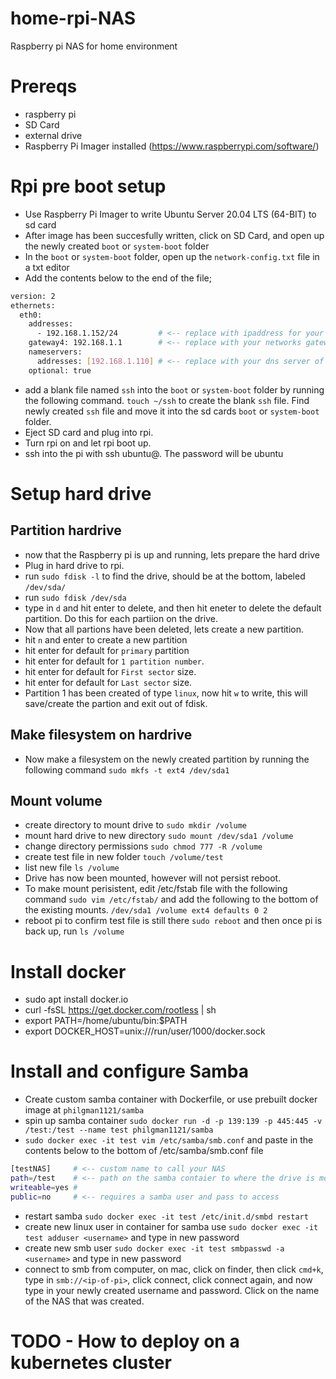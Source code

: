 # home-rpi-NAS
Raspberry pi NAS for home environment

# Prereqs
- raspberry pi
- SD Card
- external drive
- Raspberry Pi Imager installed (https://www.raspberrypi.com/software/)

# Rpi pre boot setup
- Use Raspberry Pi Imager to write Ubuntu Server 20.04 LTS (64-BIT) to sd card
- After image has been succesfully written, click on SD Card, and open up the newly created `boot` or `system-boot` folder
- In the `boot`  or `system-boot` folder, open up the `network-config.txt` file in a txt editor
- Add the contents below  to the end of the file;

```bash
version: 2
ethernets:
  eth0:
    addresses:
      - 192.168.1.152/24         # <-- replace with ipaddress for your pi
    gateway4: 192.168.1.1        # <-- replace with your networks gateway
    nameservers:
      addresses: [192.168.1.110] # <-- replace with your dns server of choice
    optional: true
```

- add a blank file named `ssh` into the `boot` or `system-boot` folder by running the following command. `touch ~/ssh` to create the blank `ssh` file. Find newly created `ssh` file and move it into the sd cards `boot` or `system-boot` folder.
- Eject SD card and plug into rpi.
- Turn rpi on and let rpi boot up.
- ssh into the pi with ssh ubuntu@<ip-address>. The password will be ubuntu

# Setup hard drive
## Partition hardrive
- now that the Raspberry pi is up and running, lets prepare the hard drive
- Plug in hard drive to rpi.
- run `sudo fdisk -l` to find the drive, should be at the bottom, labeled `/dev/sda/`
- run `sudo fdisk /dev/sda`
- type in `d` and hit enter to delete, and then hit eneter to delete the default partition. Do this for each partiion on the drive.
- Now that all partions have been deleted, lets create a new partition.
- hit `n` and enter to create a new partition
- hit enter for default for `primary` partition
- hit enter for default for `1 partition number`.
- hit enter for default for `First sector` size.
- hit enter for default for `Last sector` size.
- Partition 1 has been created of type `linux`, now hit `w` to write, this will save/create the partion and exit out of fdisk.

## Make filesystem on hardrive
- Now make a filesystem on the newly created partition by running the following command `sudo mkfs -t ext4 /dev/sda1`

## Mount volume
- create directory to mount drive to `sudo mkdir /volume`
- mount hard drive to new directory `sudo mount /dev/sda1 /volume`
- change directory permissions `sudo chmod 777 -R /volume`
- create test file in new folder `touch /volume/test`
- list new file `ls /volume`
- Drive has now been mounted, however will not persist reboot.
- To make mount perisistent, edit /etc/fstab file with the following command `sudo vim /etc/fstab/` and add the following to the bottom of the existing mounts. `/dev/sda1 /volume ext4 defaults 0 2`
- reboot pi to confirm test file is still there `sudo reboot` and then once pi is back up, run `ls /volume`

# Install docker
- sudo apt install docker.io
- curl -fsSL https://get.docker.com/rootless | sh
- export PATH=/home/ubuntu/bin:$PATH
- export DOCKER_HOST=unix:///run/user/1000/docker.sock

# Install and configure Samba
- Create custom samba container with Dockerfile, or use prebuilt docker image at `philgman1121/samba`
- spin up samba container `sudo docker run -d -p 139:139 -p 445:445 -v /test:/test --name test philgman1121/samba`
- `sudo docker exec -it test vim /etc/samba/smb.conf` and paste in the contents below to the bottom of /etc/samba/smb.conf file

```bash
[testNAS]     # <-- custom name to call your NAS
path=/test    # <-- path on the samba contaier to where the drive is mounted on
writeable=yes # 
public=no     # <-- requires a samba user and pass to access
```

- restart samba `sudo docker exec -it test /etc/init.d/smbd restart`
- create new linux user in container for samba use `sudo docker exec -it test adduser <username>` and type in new password
- create new smb user `sudo docker exec -it test smbpasswd -a <username>` and type in new password
- connect to smb from computer, on mac, click on finder, then click `cmd+k`, type in `smb://<ip-of-pi>`, click connect, click connect again, and now type in your newly created username and password. Click on the name of the NAS that was created.


# TODO - How to deploy on a kubernetes cluster
